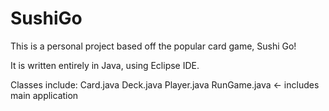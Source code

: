 # SushiGo

This is a personal project based off the popular card game, Sushi Go!

It is written entirely in Java, using Eclipse IDE.

Classes include:
Card.java
Deck.java
Player.java
RunGame.java <- includes main application
